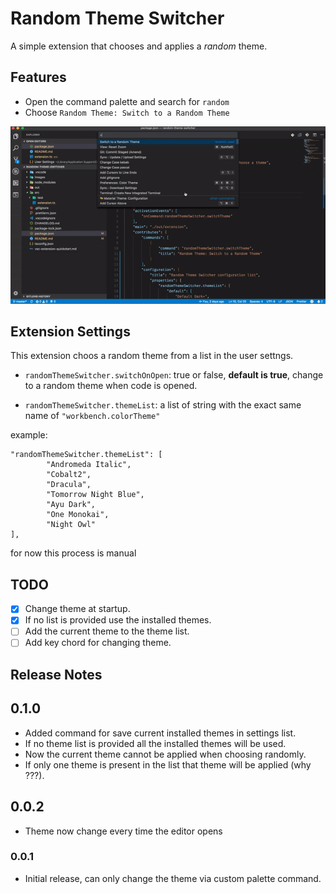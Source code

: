 # Random Theme Switcher

A simple extension that chooses and applies a *random* theme.

## Features

- Open the command palette and search for `random`
- Choose `Random Theme: Switch to a Random Theme`

![Change the current Theme](media/rtm.gif)

## Extension Settings

This extension choos a random theme from a list in the user settngs.

* `randomThemeSwitcher.switchOnOpen`: true or false, __default is true__, change to a random theme when code is opened.

* `randomThemeSwitcher.themeList`: a list of string with the exact same name of `"workbench.colorTheme"`

example:

```
"randomThemeSwitcher.themeList": [
        "Andromeda Italic",
        "Cobalt2",
        "Dracula",
        "Tomorrow Night Blue",
        "Ayu Dark",
        "One Monokai",
        "Night Owl"
],
```

for now this process is manual

## TODO

- [x] Change theme at startup.
- [x] If no list is provided use the installed themes.
- [ ] Add the current theme to the theme list.
- [ ] Add key chord for changing theme.

## Release Notes

## 0.1.0

- Added command for save current installed themes in settings list.
- If no theme list is provided all the installed themes will be used. 
- Now the current theme cannot be applied when choosing randomly.
- If only one theme is present in the list that theme will be applied (why ???).


## 0.0.2

- Theme now change every time the editor opens

### 0.0.1

- Initial release, can only change the theme via custom palette command.
